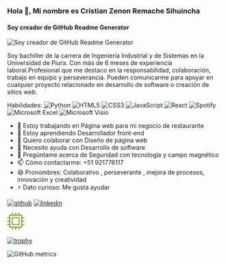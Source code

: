### Hola 👋, Mi nombre es Cristian Zenon Remache Sihuincha
#### Soy creador de GitHub Readme Generator
![Soy creador de GitHub Readme Generator](https://github.com/Cristian213-prog)

Soy bachiller de la carrera de Ingeniería Industrial y de Sistemas en la Universidad de Piura. Con más de 6 meses de experiencia laboral.Profesional que me destaco en la responsabilidad, colaboración, trabajo en equipo y perseverancia. Pueden comunicarme  para apoyar en cualquier proyecto relacionado en desarrollo de software o creación de sitios web.

Habilidades: ![Python](https://img.shields.io/badge/python-3670A0?style=for-the-badge&logo=python&logoColor=ffdd54) ![HTML5](https://img.shields.io/badge/html5-%23E34F26.svg?style=for-the-badge&logo=html5&logoColor=white) ![CSS3](https://img.shields.io/badge/css3-%231572B6.svg?style=for-the-badge&logo=css3&logoColor=white) ![JavaScript](https://img.shields.io/badge/javascript-%23323330.svg?style=for-the-badge&logo=javascript&logoColor=%23F7DF1E) ![React](https://img.shields.io/badge/react-%2320232a.svg?style=for-the-badge&logo=react&logoColor=%2361DAFB) ![Spotify](https://img.shields.io/badge/Spotify-1ED760?style=for-the-badge&logo=spotify&logoColor=white) ![Microsoft Excel](https://img.shields.io/badge/Microsoft_Excel-217346?style=for-the-badge&logo=microsoft-excel&logoColor=white) ![Microsoft Visio ](https://img.shields.io/badge/Microsoft_Visio-3955A3?style=for-the-badge&logo=microsoft-visio&logoColor=white)

- 🔭 Estoy trabajando en Página web para mi negocio de restaurante 
- 🌱 Estoy aprendiendo Desarrollador  front-end 
- 👯 Quiero colaborar con Diseño de página web 
- 🤔 Necesito ayuda con Desarrollo de software 
- 💬 Pregúntame acerca de Seguridad con tecnología y campo magnético 
- 📫 Cómo contactarme: +51 921776117 
- 😄 Pronombres: Colaborativo , perseverante , mejora de procesos, innovación y creatividad 
- ⚡ Dato curioso: Me gusta ayudar 


[<img src='https://cdn.jsdelivr.net/npm/simple-icons@3.0.1/icons/github.svg' alt='github' height='40'>](https://github.com/https://github.com/Cristian213-prog)  [<img src='https://cdn.jsdelivr.net/npm/simple-icons@3.0.1/icons/linkedin.svg' alt='linkedin' height='40'>](https://www.linkedin.com/in/https://www.linkedin.com/in/cristian-zenon-remache-sihuincha//)  

<a href='https://docs.github.com/en/developers'><img src='https://raw.githubusercontent.com/acervenky/animated-github-badges/master/assets/devbadge.gif' width='40' height='40'></a> 

[![trophy](https://github-profile-trophy.vercel.app/?username=https://github.com/Cristian213-prog)](https://github.com/ryo-ma/github-profile-trophy)

![GitHub metrics](https://metrics.lecoq.io/https://github.com/Cristian213-prog)  

